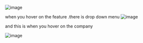 ![image](https://github.com/MachariaEmilio/developer/assets/132134982/16d322b3-bd81-44eb-8e72-2dcabd69bf98)

when you hover on the feature .there is drop down menu 
![image](https://github.com/MachariaEmilio/developer/assets/132134982/e0f2926d-e57a-4c7b-adeb-31b61e7563cd)


and this is when you hover on the company 

![image](https://github.com/MachariaEmilio/developer/assets/132134982/14f65cf1-72cb-4745-9b7a-fb0657127345)


